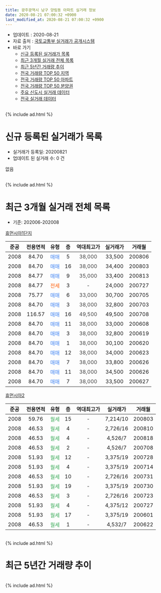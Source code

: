 ```yaml
---
title: 광주광역시 남구 양림동 아파트 실거래 정보
date: 2020-08-21 07:00:32 +0900
last_modified_at: 2020-08-21 07:00:32 +0900
---
```


* 업데이트 : 2020-08-21
* 자료 출처 : [국토교통부 실거래가 공개시스템](http://rt.molit.go.kr)
* 바로 가기
    * [신규 등록된 실거래가 목록](#신규-등록된-실거래가-목록)
    * [최근 3개월 실거래 전체 목록](#최근-3개월-실거래-전체-목록)
    * [최근 5년간 거래량 추이](#최근-5년간-거래량-추이)
    * [전국 거래량 TOP 50 지역](https://inasie.github.io/apt-trade-info/최근-3개월-전국에서-가장-거래가-많이-발생한-지역)
    * [전국 거래량 TOP 50 아파트](https://inasie.github.io/apt-trade-info/최근-3개월-전국에서-가장-거래가-많이-발생한-아파트)
    * [전국 거래량 TOP 50 분양권](https://inasie.github.io/apt-trade-info/최근-3개월-전국에서-가장-거래가-많이-발생한-분양권)
    * [주요 신도시 실거래 데이터](https://inasie.github.io/apt-trade-info/주요-신도시)
    * [전국 실거래 데이터](https://inasie.github.io/apt-trade-info/전국)
<br>
{% include ad.html %}
<br>

# 신규 등록된 실거래가 목록
* 실거래가 등록일: 20200821
* 업데이트 된 실거래 수: 0 건

없음

<br>
{% include ad.html %}
<br>

# 최근 3개월 실거래 전체 목록
* 기준: 202006-202008


[휴먼시아1단지](https://search.naver.com/search.naver?query=%EA%B4%91%EC%A3%BC%EA%B4%91%EC%97%AD%EC%8B%9C+%EB%82%A8%EA%B5%AC+%EC%96%91%EB%A6%BC%EB%8F%99+%ED%9C%B4%EB%A8%BC%EC%8B%9C%EC%95%841%EB%8B%A8%EC%A7%80)

|준공|전용면적|유형|층|역대최고가|실거래가|거래월|
|:---:|:---:|:---:|:---:|:---:|:---:|:---:|
|2008|84.70|<span style="color:#4285f3">매매</span>|5|<span style="color:#444444">38,000</span>|33,500|200806|
|2008|84.70|<span style="color:#4285f3">매매</span>|16|<span style="color:#444444">38,000</span>|34,400|200803|
|2008|84.77|<span style="color:#4285f3">매매</span>|9|<span style="color:#444444">35,000</span>|33,400|200813|
|2008|84.77|<span style="color:#ff5a00">전세</span>|3|<span style="color:#444444">-</span>|24,000|200727|
|2008|75.77|<span style="color:#4285f3">매매</span>|6|<span style="color:#444444">33,000</span>|30,700|200705|
|2008|84.70|<span style="color:#4285f3">매매</span>|3|<span style="color:#444444">38,000</span>|32,800|200703|
|2008|116.57|<span style="color:#4285f3">매매</span>|16|<span style="color:#444444">49,500</span>|49,500|200708|
|2008|84.70|<span style="color:#4285f3">매매</span>|11|<span style="color:#444444">38,000</span>|33,000|200608|
|2008|84.70|<span style="color:#4285f3">매매</span>|3|<span style="color:#444444">38,000</span>|32,800|200619|
|2008|84.70|<span style="color:#4285f3">매매</span>|1|<span style="color:#444444">38,000</span>|30,100|200620|
|2008|84.70|<span style="color:#4285f3">매매</span>|12|<span style="color:#444444">38,000</span>|34,000|200623|
|2008|84.70|<span style="color:#4285f3">매매</span>|7|<span style="color:#444444">38,000</span>|33,800|200626|
|2008|84.70|<span style="color:#4285f3">매매</span>|11|<span style="color:#444444">38,000</span>|34,500|200626|
|2008|84.70|<span style="color:#4285f3">매매</span>|7|<span style="color:#444444">38,000</span>|33,500|200627|

[휴먼시아2](https://search.naver.com/search.naver?query=%EA%B4%91%EC%A3%BC%EA%B4%91%EC%97%AD%EC%8B%9C+%EB%82%A8%EA%B5%AC+%EC%96%91%EB%A6%BC%EB%8F%99+%ED%9C%B4%EB%A8%BC%EC%8B%9C%EC%95%842)

|준공|전용면적|유형|층|역대최고가|실거래가|거래월|
|:---:|:---:|:---:|:---:|:---:|:---:|:---:|
|2008|59.76|<span style="color:#34a853">월세</span>|15|<span style="color:#444444">-</span>|7,214/10|200803|
|2008|46.53|<span style="color:#34a853">월세</span>|4|<span style="color:#444444">-</span>|2,726/16|200810|
|2008|46.53|<span style="color:#34a853">월세</span>|4|<span style="color:#444444">-</span>|4,526/7|200818|
|2008|46.53|<span style="color:#34a853">월세</span>|2|<span style="color:#444444">-</span>|4,526/7|200708|
|2008|51.93|<span style="color:#34a853">월세</span>|12|<span style="color:#444444">-</span>|3,375/19|200728|
|2008|51.93|<span style="color:#34a853">월세</span>|4|<span style="color:#444444">-</span>|3,375/19|200714|
|2008|46.53|<span style="color:#34a853">월세</span>|10|<span style="color:#444444">-</span>|2,726/16|200731|
|2008|51.93|<span style="color:#34a853">월세</span>|19|<span style="color:#444444">-</span>|3,375/19|200730|
|2008|46.53|<span style="color:#34a853">월세</span>|3|<span style="color:#444444">-</span>|2,726/16|200723|
|2008|51.93|<span style="color:#34a853">월세</span>|4|<span style="color:#444444">-</span>|4,375/12|200727|
|2008|51.93|<span style="color:#34a853">월세</span>|17|<span style="color:#444444">-</span>|3,375/19|200601|
|2008|46.53|<span style="color:#34a853">월세</span>|1|<span style="color:#444444">-</span>|4,532/7|200622|


<br>
{% include ad.html %}
<br>

# 최근 5년간 거래량 추이


<div style="width:100%;">
    <canvas id="deal_progress" height="200"></canvas>
</div>

<script>
new Chart(document.getElementById("deal_progress"), {
    type: 'line',
    data: {
        labels: ['201508','201509','201510','201511','201512','201601','201602','201603','201604','201605','201606','201607','201608','201609','201610','201611','201612','201701','201702','201703','201704','201705','201706','201707','201708','201709','201710','201711','201712','201801','201802','201803','201804','201805','201806','201807','201808','201809','201810','201811','201812','201901','201902','201903','201904','201905','201906','201907','201908','201909','201910','201911','201912','202001','202002','202003','202004','202005','202006','202007','202008'],
        datasets: [{
            label: '매매',
            pointRadius: 1,
            data: [2, 1, 4, 4, 1, 6, 4, 9, 2, 3, 3, 5, 4, 8, 10, 6, 4, 5, 7, 6, 5, 11, 2, 3, 6, 6, 6, 4, 3, 5, 5, 8, 3, 3, 2, 4, 5, 4, 5, 1, 3, 3, 2, 3, 6, 9, 5, 1, 2, 4, 9, 3, 3, 6, 7, 3, 5, 2, 7, 3, 3],
            borderColor: "rgba(255, 201, 14, 1)",
            backgroundColor: "rgba(255, 201, 14, 0.5)",
            fill: false,
            lineTension: 0
        },{
            label: '전월세',
            pointRadius: 1,
            data: [2, 2, 4, 2, 3, 4, 8, 4, 5, 0, 6, 17, 8, 1, 2, 4, 6, 7, 4, 8, 2, 6, 9, 1, 2, 3, 2, 2, 1, 2, 1, 3, 4, 1, 1, 20, 6, 4, 2, 7, 5, 3, 7, 7, 1, 4, 2, 7, 7, 2, 7, 1, 8, 3, 6, 4, 4, 2, 2, 8, 3],
            borderColor: "rgba(0, 141, 185, 1)",
            backgroundColor: "rgba(0, 141, 185, 0.5)",
            fill: false,
            lineTension: 0
        }
        ]
    },
    options: {
        responsive: true,
        title: {
            display: false
        },
        tooltips: {
            mode: 'index',
            intersect: false
        },
        hover: {
            mode: 'nearest',
            intersect: true
        },
        scales: {
            xAxes: [{
                display: true,
                scaleLabel: {
                    display: true,
                    labelString: '년/월'
                }
            }],
            yAxes: [{
                display: true,
                ticks: {
                    suggestedMin: 0,
                },
                scaleLabel: {
                    display: true,
                    labelString: '실거래 수'
                }
            }]
        }
    }
});

</script>


<br>
{% include ad.html %}
<br>

